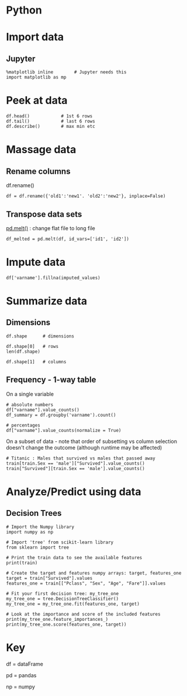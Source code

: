 # Python

# Import data

## Jupyter
```
%matplotlib inline        # Jupyter needs this
import matplotlib as mp
```

# Peek at data
```
df.head()            # 1st 6 rows
df.tail()            # last 6 rows
df.describe()        # max min etc
```

# Massage data

## Rename columns
df.rename()
```
df = df.rename({'old1':'new1'. 'old2':'new2'}, inplace=False) 
```

## Transpose data sets
[pd.melt()](https://pandas.pydata.org/pandas-docs/stable/generated/pandas.melt.html) : change flat file to long file
```
df_melted = pd.melt(df, id_vars=['id1', 'id2'])
```

# Impute data

```
df['varname'].fillna(imputed_values)
```

# Summarize data

## Dimensions
```
df.shape      # dimensions

df.shape[0]   # rows
len(df.shape)

df.shape[1]   # columns
```

## Frequency - 1-way table
On a single variable
```
# absolute numbers
df["varname"].value_counts()
df_summary = df.groupby('varname').count()

# percentages
df["varname"].value_counts(normalize = True)
```

On a subset of data - note that order of subsetting vs column selection doesn't change the outcome (although runtime may be affected)
```
# Titanic : Males that survived vs males that passed away
train[train.Sex == 'male']["Survived"].value_counts()
train["Survived"][train.Sex == 'male'].value_counts()
```


# Analyze/Predict using data

## Decision Trees
```
# Import the Numpy library
import numpy as np

# Import 'tree' from scikit-learn library
from sklearn import tree

# Print the train data to see the available features
print(train)

# Create the target and features numpy arrays: target, features_one
target = train["Survived"].values
features_one = train[["Pclass", "Sex", "Age", "Fare"]].values

# Fit your first decision tree: my_tree_one
my_tree_one = tree.DecisionTreeClassifier()
my_tree_one = my_tree_one.fit(features_one, target)

# Look at the importance and score of the included features
print(my_tree_one.feature_importances_)
print(my_tree_one.score(features_one, target))

```


# Key

df = dataFrame


pd = pandas

np = numpy

